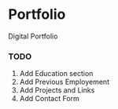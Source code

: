 # Portfolio
Digital Portfolio

### TODO
1. Add Education section
2. Add Previous Employement
3. Add Projects and Links
4. Add Contact Form
